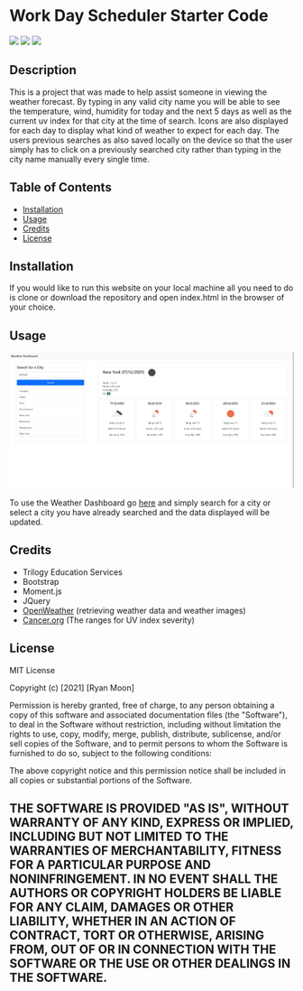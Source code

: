 # Work Day Scheduler Starter Code
<img src="https://img.shields.io/badge/CSS-0.4%25-purple"> <img src="https://img.shields.io/badge/HTML-19.0%25-orange"> <img src="https://img.shields.io/badge/JAVASCRIPT-80.6%25-yellow">

## Description

This is a project that was made to help assist someone in viewing the weather forecast. By typing in any valid city name
you will be able to see the temperature, wind, humidity for today and the next 5 days as well as the current uv index 
for that city at the time of search. Icons are also displayed for each day to display what kind of weather to expect 
for each day. The users previous searches as also saved locally on the device so that the user simply has to click on a 
previously searched city rather than typing in the city name manually every single time.

## Table of Contents

* [Installation](#installation)
* [Usage](#usage)
* [Credits](#credits)
* [License](#license)

## Installation

If you would like to run this website on your local machine all you need to do is clone or download the repository
and open index.html in the browser of your choice.

## Usage

![website](assets/images/website.jpg)


To use the Weather Dashboard go [here](https://moonryc.github.io/challenge6/) and simply search for a city 
or select a city you have already searched and the data displayed will be updated.

## Credits

* Trilogy Education Services
* Bootstrap
* Moment.js
* JQuery
* [OpenWeather](https://openweathermap.org/api/one-call-api#hist_parameter) (retrieving weather data and weather images)
* [Cancer.org](https://www.cancer.org.au/cancer-information/causes-and-prevention/sun-safety/uv-index) (The ranges for UV index severity)

## License

MIT License

Copyright (c) [2021] [Ryan Moon]

Permission is hereby granted, free of charge, to any person obtaining a copy
of this software and associated documentation files (the "Software"), to deal
in the Software without restriction, including without limitation the rights
to use, copy, modify, merge, publish, distribute, sublicense, and/or sell
copies of the Software, and to permit persons to whom the Software is
furnished to do so, subject to the following conditions:

The above copyright notice and this permission notice shall be included in all
copies or substantial portions of the Software.

THE SOFTWARE IS PROVIDED "AS IS", WITHOUT WARRANTY OF ANY KIND, EXPRESS OR
IMPLIED, INCLUDING BUT NOT LIMITED TO THE WARRANTIES OF MERCHANTABILITY,
FITNESS FOR A PARTICULAR PURPOSE AND NONINFRINGEMENT. IN NO EVENT SHALL THE
AUTHORS OR COPYRIGHT HOLDERS BE LIABLE FOR ANY CLAIM, DAMAGES OR OTHER
LIABILITY, WHETHER IN AN ACTION OF CONTRACT, TORT OR OTHERWISE, ARISING FROM,
OUT OF OR IN CONNECTION WITH THE SOFTWARE OR THE USE OR OTHER DEALINGS IN THE
SOFTWARE.
---